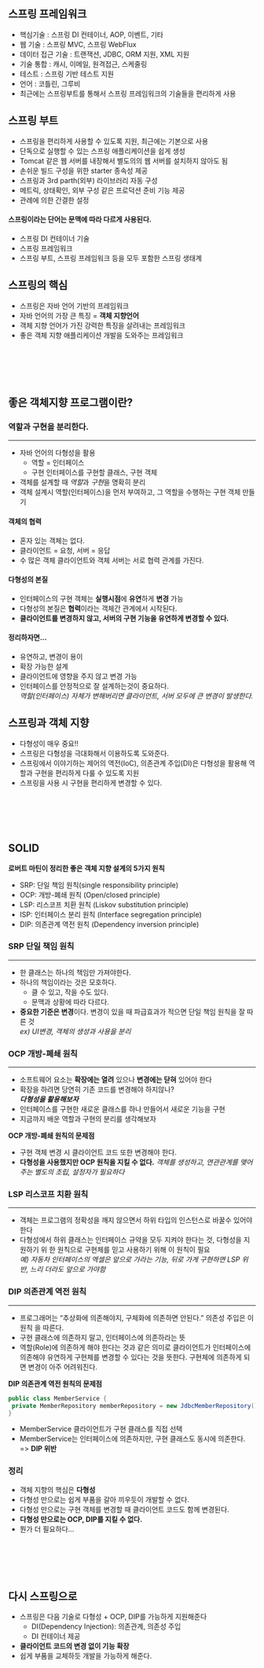 ## 스프링 프레임워크
- 핵심기술 : 스프링 DI 컨테이너, AOP, 이벤트, 기타
- 웹 기술 : 스프링 MVC, 스프링 WebFlux
- 데이터 접근 기술 : 트랜잭션, JDBC, ORM 지원, XML 지원
- 기술 통합 : 캐시, 이메일, 원격접근, 스케줄링
- 테스트 : 스프링 기반 테스트 지원
- 언어 : 코틀린, 그루비
- 최근에는 스프링부트를 통해서 스프링 프레임워크의 기술들을 편리하게 사용

## 스프링 부트
- 스프링을 편리하게 사용할 수 있도록 지원, 최근에는 기본으로 사용
- 단독으로 실행할 수 있는 스프링 애플리케이션을 쉽게 생성
- Tomcat 같은 웹 서버를 내장해서 별도의의 웹 서버를 설치하지 않아도 됨
- 손쉬운 빌드 구성을 위한 starter 종속성 제공
- 스프링과 3rd parth(외부) 라이브러리 자동 구성
- 메트릭, 상태확인, 외부 구성 같은 프로덕션 준비 기능 제공
- 관례에 의한 간결한 설정

#### 스프링이라는 단어는 문맥에 따라 다르게 사용된다.
- 스프링 DI 컨테이너 기술
- 스프링 프레임워크
- 스프링 부트, 스프링 프레임워크 등을 모두 포함한 스프링 생태계

## 스프링의 핵심
- 스프링은 자바 언어 기반의 프레임워크
- 자바 언어의 가장 큰 특징 =  **객체 지향언어**
- 객체 지향 언어가 가진 강력한 특징을 살려내는 프레임워크
- 좋은 객체 지향 애플리케이션 개발을 도와주는 프레임워크
<br/>
<br/>
<br/>
<br/>

## 좋은 객체지향 프로그램이란?

### 역할과 구현을 분리한다.
---
- 자바 언어의 다형성을 활용
    - 역할 = 인터페이스
    - 구현 인터페이스를 구현할 클래스, 구현 객체
- 객체를 설계할 때 *역할*과 *구현*을 명확히 분리
- 객체 설계시 역할(인터페이스)을 먼저 부여하고, 그 역할을 수행하는
구현 객체 만들기

#### 객체의 협력
- 혼자 있는 객체는 없다.
- 클라이언트 = 요청, 서버 = 응답
- 수 많은 객체 클라이언트와 객체 서버는 서로 협력 관계를 가진다.

#### 다형성의 본질
- 인터페이스의 구현 객체는 **실행시점**에 **유연**하게 **변경** 가능
- 다형성의 본질은 **협력**이라는 객체간 관계에서 시작된다.
- **클라이언트를 변경하지 않고, 서버의 구현 기능을 유연하게 변경할 수 있다.**


#### 정리하자면...
- 유연하고, 변경이 용이
- 확장 가능한 설계
- 클라이언트에 영향을 주지 않고 변경 가능
- 인터페이스를 안정적으로 잘 설계하는것이 중요하다.<br/>
  *역할(인터페이스) 자체가 변해버리면 클라이언트, 서버 모두에 큰 변경이 발생한다.*

## 스프링과 객체 지향
- 다형성이 매우 중요!!
- 스프링은 다형성을 극대화해서 이용하도록 도와준다.
- 스프링에서 이야기하는 제어의 역전(IoC), 의존관계 주입(DI)은
다형성을 활용해 역할과 구현을 편리하게 다룰 수 있도록 지원
- 스프링을 사용 시 구현을 편리하게 변경할 수 있다.
<br/>
<br/>
<br/>
<br/>

## SOLID
**로버트 마틴이 정리한 좋은 객체 지향 설계의 5가지 원칙**
- SRP: 단일 책임 원칙(single responsibility principle)
- OCP: 개방-폐쇄 원칙 (Open/closed principle)
- LSP: 리스코프 치환 원칙 (Liskov substitution principle)
- ISP: 인터페이스 분리 원칙 (Interface segregation principle)
- DIP: 의존관계 역전 원칙 (Dependency inversion principle)

### SRP 단일 책임 원칙
---
- 한 클래스는 하나의 책임만 가져야한다.
- 하나의 책임이라는 것은 모호하다.
  - 클 수 있고, 작을 수도 있다.
  - 문맥과 상황에 따라 다르다.
- **중요한 기준은 변경**이다. 변경이 있을 때 파급효과가 적으면 단일 책임 원칙을 잘 따른 것<br/>
  *ex) UI변경, 객체의 생성과 사용을 분리*

### OCP 개방-폐쇄 원칙
---
- 소프트웨어 요소는 **확장에는 열려** 있으나 **변경에는 닫혀** 있어야 한다
- 확장을 하려면 당연히 기존 코드를 변경해야 하지않나?<br/>
  ***다형성을 활용해보자***
- 인터페이스를 구현한 새로운 클래스를 하나 만들어서 새로운 기능을 구현
- 지금까지 배운 역할과 구현의 분리를 생각해보자

**OCP 개방-폐쇄 원칙의 문제점**
- 구현 객체 변경 시 클라이언트 코드 또한 변경해야 한다.
- **다형성을 사용했지만 OCP 원칙을 지킬 수 없다.**
  *객체를 생성하고, 연관관계를 맺어주는 별도의 조립, 설정자가 필요하다*

### LSP 리스코프 치환 원칙
---
- 객체는 프로그램의 정확성을 깨지 않으면서 하위 타입의 인스턴스로 바꿀수 있어야 한다
- 다형성에서 하위 클래스는 인터페이스 규약을 모두 지켜야 한다는 것, 다형성을 지원하기 위
한 원칙으로 구현체를 믿고 사용하기 위해 이 원칙이 필요<br/>
  *예) 자동차 인터페이스의 엑셀은 앞으로 가라는 기능, 뒤로 가게 구현하면 LSP 위반, 느리
더라도 앞으로 가야함*

### DIP 의존관계 역전 원칙
---
- 프로그래머는 “추상화에 의존해야지, 구체화에 의존하면 안된다.” 의존성 주입은 이 원칙
을 따른다.
- 구현 클래스에 의존하지 말고, 인터페이스에 의존하라는 뜻
- 역할(Role)에 의존하게 해야 한다는 것과 같은 의미로 클라이언트가 인터페이스에 의존해야 유연하게 구현체를 변경할 수 있다는 것을 뜻한다. 구현체에 의존하게 되면 변경이 아주 어려워진다.

**DIP 의존관계 역전 원칙의 문제점**
```java
public class MemberService {
 private MemberRepository memberRepository = new JdbcMemberRepository();
}
```
- MemberService 클라이언트가 구현 클래스를 직접 선택
- MemberService는 인터페이스에 의존하지만, 구현 클래스도 동시에 의존한다. => **DIP 위반**

### 정리
- 객체 지향의 핵심은 **다형성**
- 다형성 만으로는 쉽게 부품을 갈아 끼우듯이 개발할 수 없다.
- 다형성 만으로는 구현 객체를 변경할 때 클라이언트 코드도 함께 변경된다.
- **다형성 만으로는 OCP, DIP를 지킬 수 없다.**
- 뭔가 더 필요하다...
<br/>
<br/>
<br/>
<br/>

## 다시 스프링으로
- 스프링은 다음 기술로 다형성 + OCP, DIP를 가능하게 지원해준다
  - DI(Dependency Injection): 의존관계, 의존성 주입
  - DI 컨테이너 제공
- **클라이언트 코드의 변경 없이 기능 확장**
- 쉽게 부품을 교체하듯 개발을 가능하게 해준다.